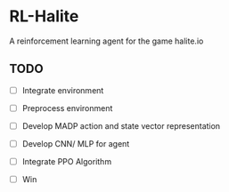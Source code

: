 # RL-Halite
A reinforcement learning agent for the game halite.io

## TODO

- [ ] Integrate environment

- [ ] Preprocess environment

- [ ] Develop MADP action and state vector representation

- [ ] Develop CNN/ MLP for agent

- [ ] Integrate PPO Algorithm

- [ ] Win